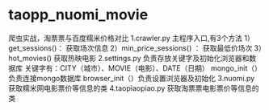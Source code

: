 # taopp_nuomi_movie
爬虫实战，淘票票与百度糯米价格对比
1.crawler.py
主程序入口,有3个方法
  1）get_sessions()：
    获取场次信息
  2）min_price_sessions() ：
    获取最低价场次
  3）hot_movies()
    获取热映电影
2.settings.py
负责存放关键字及初始化浏览器和数据库
   关键字有：CITY（城市）、MOVIE（电影）、DATE（日期）
   mongo_init（）负责连接mongo数据库
   browser_init（）负责设置浏览器及初始化
3.nuomi.py
获取糯米网电影票价等信息的类
4.taopiaopiao.py
获取淘票票电影票价等信息的类

